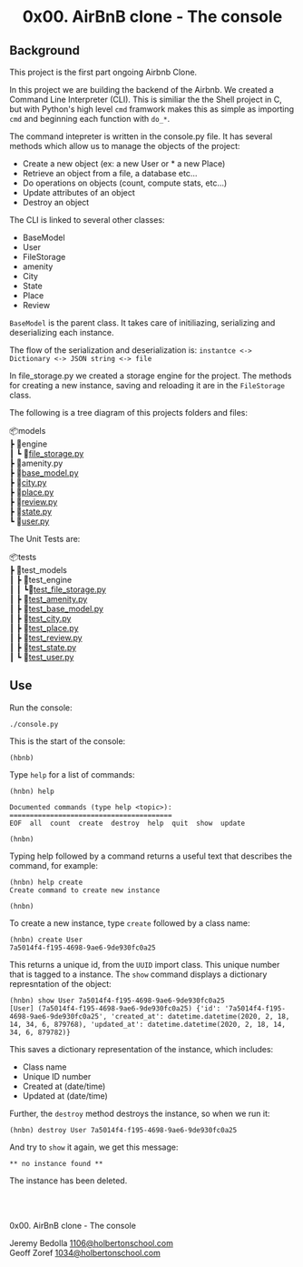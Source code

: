 # <center>0x00. AirBnB clone - The console</center>

## Background
This project is the first part ongoing Airbnb Clone.

In this project we are building the backend of the Airbnb. We created a Command Line Interpreter (CLI). This is similiar the the Shell project in C, but with Python's high level `cmd` framwork makes this as simple as importing `cmd` and beginning each function with `do_*`.

The command intepreter is written in the console.py file. It has several methods which allow us to manage the objects of the project:

* Create a new object (ex: a new User or * a new Place)
* Retrieve an object from a file, a database etc…
* Do operations on objects (count, compute stats, etc…)
* Update attributes of an object
* Destroy an object

The CLI is linked to several other classes:
* BaseModel
* User
* FileStorage
* amenity
* City 
* State
* Place
* Review

`BaseModel` is the parent class. It takes care of initiliazing, serializing and deserializing each instance.

The flow of the serialization and deserialization is:
`instantce <-> Dictionary <-> JSON string <-> file`

In file_storage.py we created a storage engine for the project. The methods for creating a new instance, saving and reloading it are in the `FileStorage` class.

The following is a tree diagram of this projects folders and files:

📦models\
 ┣ 📂engine\
 ┃ ┗ 📜[file_storage.py](models/engine/file_storage.py)\
 ┣ 📜amenity.py\
 ┣ 📜[base_model.py](models/base_model.py)\
 ┣ 📜[city.py](models/city.py)\
 ┣ 📜[place.py](models/place.py)\
 ┣ 📜[review.py](models/review.py)\
 ┣ 📜[state.py](models/state.py)\
 ┗ 📜[user.py](models/user.py)

 The Unit Tests are:

📦tests\
 ┣ 📂test_models\
 ┃ ┣ 📂test_engine\
 ┃ ┃ ┗📜[test_file_storage.py](tests/test_models/test_engine/test_file_storage.py)\
 ┃ ┣ 📜[test_amenity.py](tests/test_models/test_amenity.py)\
 ┃ ┣ 📜[test_base_model.py](tests/test_models/test_base_model.py)\
 ┃ ┣ 📜[test_city.py](tests/test_models/test_city.py)\
 ┃ ┣ 📜[test_place.py](tests/test_models/test_place.py)\
 ┃ ┣ 📜[test_review.py](tests/test_models/test_review.py)\
 ┃ ┣ 📜[test_state.py](tests/test_models/test_state.py)\
 ┃ ┗ 📜[test_user.py](tests/test_models/test_user.py)

## Use
Run the console:
```
./console.py
```
This is the start of the console:
```
(hbnb)
```
Type `help` for a list of commands:
```
(hnbn) help

Documented commands (type help <topic>):
========================================
EOF  all  count  create  destroy  help  quit  show  update

(hnbn)        
```
Typing help followed by a command returns a useful text that describes the command, for example:
 ```
 (hnbn) help create
Create command to create new instance

(hnbn)
 ```
 To create a new instance, type `create` followed by a class name:
 ```
 (hnbn) create User
7a5014f4-f195-4698-9ae6-9de930fc0a25
 ```
 This returns a unique id, from the `UUID` import class. This unique number that is tagged to a instance. The `show` command displays a dictionary represntation of the object:
 ```
 (hnbn) show User 7a5014f4-f195-4698-9ae6-9de930fc0a25
[User] (7a5014f4-f195-4698-9ae6-9de930fc0a25) {'id': '7a5014f4-f195-4698-9ae6-9de930fc0a25', 'created_at': datetime.datetime(2020, 2, 18, 14, 34, 6, 879768), 'updated_at': datetime.datetime(2020, 2, 18, 14, 34, 6, 879782)}
 ```
 This saves a dictionary representation of the instance, which includes:
* Class name
* Unique ID number
* Created at (date/time)
* Updated at (date/time)

Further, the `destroy` method destroys the instance, so when we run it:
```
(hnbn) destroy User 7a5014f4-f195-4698-9ae6-9de930fc0a25
```
And try to `show` it again, we get this message:
```
** no instance found **
```
The instance has been deleted.

<br>
<br>

0x00. AirBnB clone - The console
  
Jeremy Bedolla <1106@holbertonschool.com>\
Geoff Zoref <1034@holbertonschool.com>
